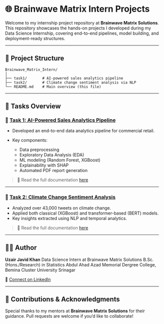 # 🌐 Brainwave Matrix Intern Projects

Welcome to my internship project repository at **Brainwave Matrix Solutions**. This repository showcases the hands-on projects I developed during my Data Science Internship, covering end-to-end pipelines, model building, and deployment-ready structures.

---

## 📁 Project Structure

```
Brainwave_Matrix_Intern/
│
├── task1/       # AI-powered sales analytics pipeline
├── task2/       # Climate change sentiment analysis via NLP
└── README.md    # Main overview (this file)
```

---

## 📌 Tasks Overview

### 🔹 [Task 1: AI-Powered Sales Analytics Pipeline](./task1)

* Developed an end-to-end data analytics pipeline for commercial retail.
* Key components:

  * Data preprocessing
  * Exploratory Data Analysis (EDA)
  * ML modeling (Random Forest, XGBoost)
  * Explainability with SHAP
  * Automated PDF report generation

> 📄 Read the full documentation [here](./task1/README.md)

---

### 🔹 [Task 2: Climate Change Sentiment Analysis](./task2)

* Analyzed over 43,000 tweets on climate change.
* Applied both classical (XGBoost) and transformer-based (BERT) models.
* Key insights extracted using NLP and temporal analytics.

> 📄 Read the full documentation [here](./Task2/readme.md)

---

## 🙋‍♂️ Author

**Uzair Javid Khan**
Data Science Intern at Brainwave Matrix Solutions
B.Sc. (Hons./Research) in Statistics
Abdul Ahad Azad Memorial Dergree College, Bemina
Cluster University Srinagar

👤 [Connect on LinkedIn](https://www.linkedin.com/in/uzairkhan11w/)

---

## 🤝 Contributions & Acknowledgments

Special thanks to my mentors at **Brainwave Matrix Solutions** for their guidance.
Pull requests are welcome if you’d like to collaborate!
